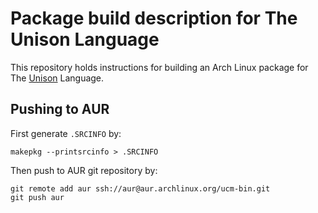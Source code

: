 # Package build description for The Unison Language

This repository holds instructions for building an Arch Linux package for The [Unison] Language.

[Unison]: https://www.unisonweb.org

## Pushing to AUR

First generate `.SRCINFO` by:

```
makepkg --printsrcinfo > .SRCINFO
```

Then push to AUR git repository by:

```
git remote add aur ssh://aur@aur.archlinux.org/ucm-bin.git
git push aur
```

